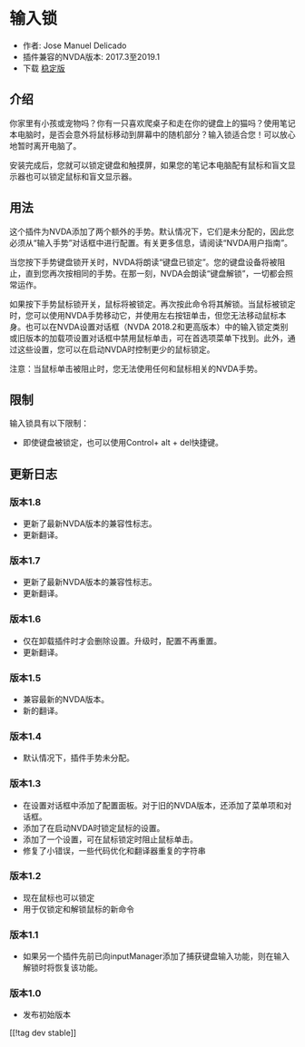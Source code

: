# 输入锁 #

* 作者: Jose Manuel Delicado
* 插件兼容的NVDA版本: 2017.3至2019.1
* 下载 [稳定版][1]

## 介绍

你家里有小孩或宠物吗？你有一只喜欢爬桌子和走在你的键盘上的猫吗？使用笔记本电脑时，是否会意外将鼠标移动到屏幕中的随机部分？输入锁适合您！可以放心地暂时离开电脑了。

安装完成后，您就可以锁定键盘和触摸屏，如果您的笔记本电脑配有鼠标和盲文显示器也可以锁定鼠标和盲文显示器。

## 用法

这个插件为NVDA添加了两个额外的手势。默认情况下，它们是未分配的，因此您必须从“输入手势”对话框中进行配置。有关更多信息，请阅读“NVDA用户指南”。

当您按下手势键盘锁开关时，NVDA将朗读“键盘已锁定”。您的键盘设备将被阻止，直到您再次按相同的手势。在那一刻，NVDA会朗读“键盘解锁”，一切都会照常运作。

如果按下手势鼠标锁开关，鼠标将被锁定。再次按此命令将其解锁。当鼠标被锁定时，您可以使用NVDA手势移动它，并使用左右按钮单击，但您无法移动鼠标本身。也可以在NVDA设置对话框（NVDA
2018.2和更高版本）中的输入锁定类别或旧版本的加载项设置对话框中禁用鼠标单击，可在首选项菜单下找到。此外，通过这些设置，您可以在启动NVDA时控制更少的鼠标锁定。

注意：当鼠标单击被阻止时，您无法使用任何和鼠标相关的NVDA手势。

## 限制

输入锁具有以下限制：

* 即使键盘被锁定，也可以使用Control+ alt + del快捷键。

## 更新日志

### 版本1.8

* 更新了最新NVDA版本的兼容性标志。
* 更新翻译。

### 版本1.7

* 更新了最新NVDA版本的兼容性标志。
* 更新翻译。

### 版本1.6

* 仅在卸载插件时才会删除设置。升级时，配置不再重置。
* 更新翻译。

### 版本1.5

* 兼容最新的NVDA版本。
* 新的翻译。

### 版本1.4

* 默认情况下，插件手势未分配。

### 版本1.3

* 在设置对话框中添加了配置面板。对于旧的NVDA版本，还添加了菜单项和对话框。
* 添加了在启动NVDA时锁定鼠标的设置。
* 添加了一个设置，可在鼠标锁定时阻止鼠标单击。
* 修复了小错误，一些代码优化和翻译器重复的字符串

### 版本1.2

* 现在鼠标也可以锁定
* 用于仅锁定和解锁鼠标的新命令

### 版本1.1

* 如果另一个插件先前已向inputManager添加了捕获键盘输入功能，则在输入解锁时将恢复该功能。

### 版本1.0

* 发布初始版本

[[!tag dev stable]]

[1]: https://addons.nvda-project.org/files/get.php?file=inputlock
